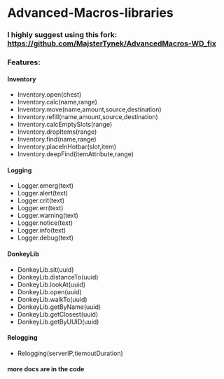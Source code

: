 # Advanced-Macros-libraries

### I highly suggest using this fork: https://github.com/MajsterTynek/AdvancedMacros-WD_fix

### Features:

#### Inventory

* Inventory.open(chest)
* Inventory.calc(name,range)
* Inventory.move(name,amount,source,destination)
* Inventory.refill(name,amount,source,destination)
* Inventory.calcEmptySlots(range)
* Inventory.dropItems(range)
* Inventory.find(name,range)
* Inventory.placeInHotbar(slot,item)
* Inventory.deepFind(itemAttribute,range)

#### Logging

* Logger.emerg(text)
* Logger.alert(text)
* Logger.crit(text)
* Logger.err(text)
* Logger.warning(text)
* Logger.notice(text)
* Logger.info(text)
* Logger.debug(text)

#### DonkeyLib

* DonkeyLib.sit(uuid)
* DonkeyLib.distanceTo(uuid)
* DonkeyLib.lookAt(uuid)
* DonkeyLib.open(uuid)
* DonkeyLib.walkTo(uuid)
* DonkeyLib.getByName(uuid)
* DonkeyLib.getClosest(uuid)
* DonkeyLib.getByUUID(uuid)

#### Relogging

* Relogging(serverIP,tiemoutDuration)

#### more docs are in the code
